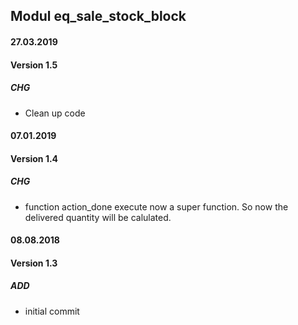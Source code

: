 ## Modul eq_sale_stock_block

#### 27.03.2019
#### Version 1.5
##### CHG
- Clean up code

#### 07.01.2019
#### Version 1.4
##### CHG
- function action_done execute now a super function. So now the delivered quantity will be calulated.

#### 08.08.2018
#### Version 1.3
##### ADD
- initial commit

